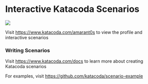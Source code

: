 # Interactive Katacoda Scenarios

[![](http://shields.katacoda.com/katacoda/amarant0s/count.svg)](https://www.katacoda.com/amarant0s "Get your profile on Katacoda.com")

Visit https://www.katacoda.com/amarant0s to view the profile and interactive scenarios

### Writing Scenarios
Visit https://www.katacoda.com/docs to learn more about creating Katacoda scenarios

For examples, visit https://github.com/katacoda/scenario-example
